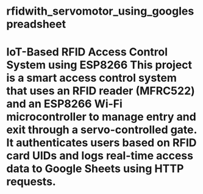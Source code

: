 # rfidwith_servomotor_using_googlespreadsheet
# IoT-Based RFID Access Control System using ESP8266  This project is a smart access control system that uses an RFID reader (MFRC522) and an ESP8266 Wi-Fi microcontroller to manage entry and exit through a servo-controlled gate. It authenticates users based on RFID card UIDs and logs real-time access data to Google Sheets using HTTP requests.  
